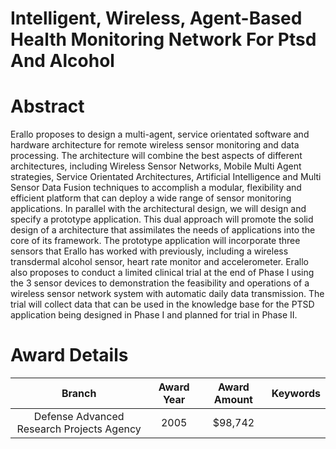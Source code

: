 
Intelligent, Wireless, Agent-Based Health Monitoring Network For Ptsd And Alcohol
=================================================================================

# Abstract


Erallo proposes to design a multi-agent, service orientated software and hardware architecture for remote wireless sensor monitoring and data processing. The architecture will combine the best aspects of different architectures, including Wireless Sensor Networks, Mobile Multi Agent strategies, Service Orientated Architectures, Artificial Intelligence and Multi Sensor Data Fusion techniques to accomplish a modular, flexibility and efficient platform that can deploy a wide range of sensor monitoring applications.   In parallel with the architectural design, we will design and specify a prototype application.  This dual approach will promote the solid design of a architecture that assimilates the needs of applications into the core of its framework.  The prototype application will incorporate three sensors that Erallo has worked with previously, including a wireless transdermal alcohol sensor, heart rate monitor and accelerometer. Erallo also proposes to conduct a limited clinical trial at the end of Phase I using the 3 sensor devices to demonstration the feasibility and operations of a wireless sensor network system with automatic daily data transmission. The trial will collect data that can be used in the knowledge base for the PTSD application being designed in Phase I and planned for trial in Phase II.  

# Award Details

|Branch|Award Year|Award Amount|Keywords|
| :---: | :---: | :---: | :---: |
|Defense Advanced Research Projects Agency|2005|$98,742||
